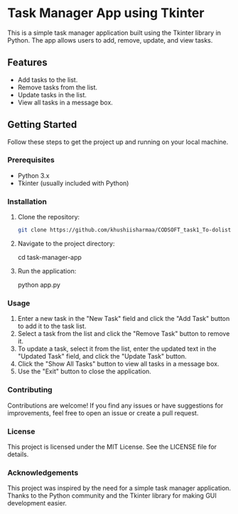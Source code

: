 # Task Manager App using Tkinter

This is a simple task manager application built using the Tkinter library in Python. The app allows users to add, remove, update, and view tasks.

## Features

- Add tasks to the list.
- Remove tasks from the list.
- Update tasks in the list.
- View all tasks in a message box.

## Getting Started

Follow these steps to get the project up and running on your local machine.

### Prerequisites

- Python 3.x
- Tkinter (usually included with Python)

### Installation

1. Clone the repository:

   ```bash
   git clone https://github.com/khushiisharmaa/CODSOFT_task1_To-dolist.git

2. Navigate to the project directory:

   cd task-manager-app

3. Run the application:

   python app.py


### Usage

1. Enter a new task in the "New Task" field and click the "Add Task" button to add it to the task list.
2. Select a task from the list and click the "Remove Task" button to remove it.
3. To update a task, select it from the list, enter the updated text in the "Updated Task" field, and click the "Update Task" button.
4. Click the "Show All Tasks" button to view all tasks in a message box.
5. Use the "Exit" button to close the application.

### Contributing

Contributions are welcome! If you find any issues or have suggestions for improvements, feel free to open an issue or create a pull request.

### License

This project is licensed under the MIT License. See the LICENSE file for details.

### Acknowledgements

This project was inspired by the need for a simple task manager application.
Thanks to the Python community and the Tkinter library for making GUI development easier.
